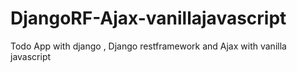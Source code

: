 # DjangoRF-Ajax-vanillajavascript

Todo App with django , Django restframework and Ajax with vanilla javascript
